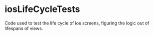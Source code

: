 # iosLifeCycleTests
Code used to test the life cycle of ios screens, figuring the logic out of lifespans of views.

